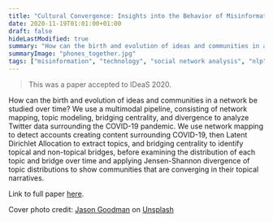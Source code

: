 ```yaml
---
title: "Cultural Convergence: Insights into the Behavior of Misinformation Networks on Twitter"
date: 2020-11-19T01:01:00+01:00
draft: false
hideLastModified: true
summary: "How can the birth and evolution of ideas and communities in a network be studied over time?"
summaryImage: "phones_together.jpg"
tags: ["misinformation", "technology", "social network analysis", "nlp", "natural language processing", "research"]
---
```

> This was a paper accepted to IDeaS 2020.

How can the birth and evolution of ideas and communities in a network
be studied over time? We use a multimodal pipeline, consisting of network mapping, topic modeling, bridging centrality, and divergence to analyze Twitter data
surrounding the COVID-19 pandemic. We use network mapping to detect accounts creating content surrounding COVID-19, then Latent Dirichlet Allocation
to extract topics, and bridging centrality to identify topical and non-topical
bridges, before examining the distribution of each topic and bridge over time and
applying Jensen-Shannon divergence of topic distributions to show communities
that are converging in their topical narratives.

Link to full paper [here](https://www.cmu.edu/ideas-social-cybersecurity/events/conference-archive/2020papers/cultural-convergence-mcquillan.pdf).



Cover photo credit: <a href="https://unsplash.com/@jasongoodman_youxventures?utm_source=unsplash&utm_medium=referral&utm_content=creditCopyText">Jason Goodman</a> on <a href="https://unsplash.com/s/photos/sharing?utm_source=unsplash&utm_medium=referral&utm_content=creditCopyText">Unsplash</a>
  